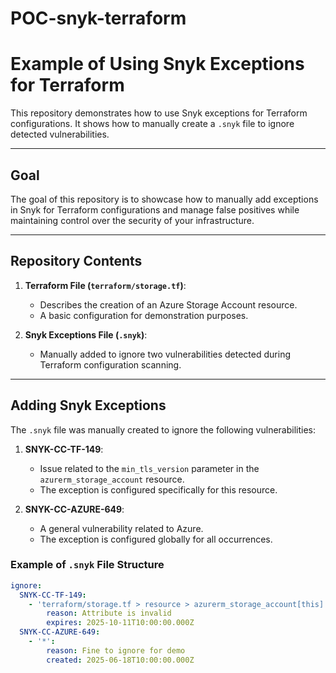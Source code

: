 # POC-snyk-terraform
# Example of Using Snyk Exceptions for Terraform

This repository demonstrates how to use Snyk exceptions for Terraform configurations. It shows how to manually create a `.snyk` file to ignore detected vulnerabilities.

---

## Goal

The goal of this repository is to showcase how to manually add exceptions in Snyk for Terraform configurations and manage false positives while maintaining control over the security of your infrastructure.

---

## Repository Contents

1. **Terraform File (`terraform/storage.tf`)**:
   - Describes the creation of an Azure Storage Account resource.
   - A basic configuration for demonstration purposes.

2. **Snyk Exceptions File (`.snyk`)**:
   - Manually added to ignore two vulnerabilities detected during Terraform configuration scanning.

---

## Adding Snyk Exceptions

The `.snyk` file was manually created to ignore the following vulnerabilities:

1. **SNYK-CC-TF-149**:
   - Issue related to the `min_tls_version` parameter in the `azurerm_storage_account` resource.
   - The exception is configured specifically for this resource.

2. **SNYK-CC-AZURE-649**:
   - A general vulnerability related to Azure.
   - The exception is configured globally for all occurrences.

### Example of `.snyk` File Structure

```yaml
ignore:
  SNYK-CC-TF-149:
    - 'terraform/storage.tf > resource > azurerm_storage_account[this] > min_tls_version':
        reason: Attribute is invalid
        expires: 2025-10-11T10:00:00.000Z
  SNYK-CC-AZURE-649:
    - '*':
        reason: Fine to ignore for demo
        created: 2025-06-18T10:00:00.000Z